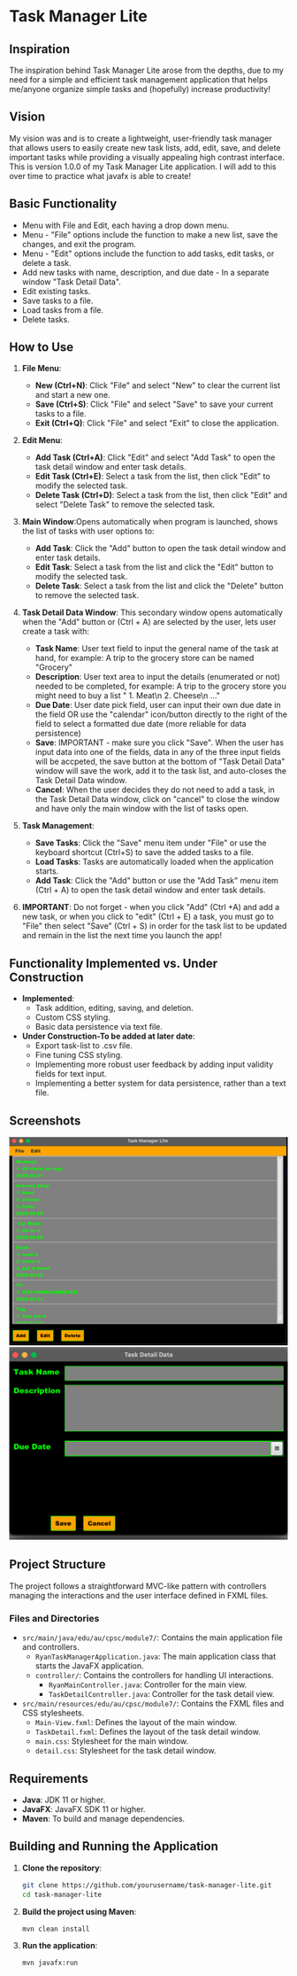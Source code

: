 # Task Manager Lite

## Inspiration
The inspiration behind Task Manager Lite arose from the depths, due to my need for a simple and efficient task management application that helps me/anyone organize simple tasks and (hopefully) increase productivity!

## Vision
My vision was and is to create a lightweight, user-friendly task manager that allows users to easily create new task lists, add, edit, save, and delete important tasks while providing a visually appealing high contrast interface.
This is version 1.0.0 of my Task Manager Lite application. I will add to this over time to practice what javafx is able to create!
## Basic Functionality
- Menu with File and Edit, each having a drop down menu.
- Menu - "File" options include the function to make a new list, save the changes, and exit the program.
- Menu - "Edit" options include the function to add tasks, edit tasks, or delete a task.
- Add new tasks with name, description, and due date - In a separate window "Task Detail Data".
- Edit existing tasks.
- Save tasks to a file.
- Load tasks from a file.
- Delete tasks.

## How to Use
1. **File Menu**:
    - **New (Ctrl+N)**: Click "File" and select "New" to clear the current list and start a new one.
    - **Save (Ctrl+S)**: Click "File" and select "Save" to save your current tasks to a file.
    - **Exit (Ctrl+Q)**: Click "File" and select "Exit" to close the application.

2. **Edit Menu**:
    - **Add Task (Ctrl+A)**: Click "Edit" and select "Add Task" to open the task detail window and enter task details.
    - **Edit Task (Ctrl+E)**: Select a task from the list, then click "Edit" to modify the selected task.
    - **Delete Task (Ctrl+D)**: Select a task from the list, then click "Edit" and select "Delete Task" to remove the selected task.

3. **Main Window**:Opens automatically when program is launched, shows the list of tasks with user options to:
    - **Add Task**: Click the "Add" button to open the task detail window and enter task details.
    - **Edit Task**: Select a task from the list and click the "Edit" button to modify the selected task.
    - **Delete Task**: Select a task from the list and click the "Delete" button to remove the selected task.
    
4. **Task Detail Data Window**:  This secondary window opens automatically when the "Add" button or (Ctrl + A) are selected by the user, lets user create a task with:
	- **Task Name**: User text field to input the general name of the task at hand, for example: A trip to the grocery store can be named "Grocery"
	- **Description**: User text area  to input the details (enumerated or not) needed to be completed, for example: A trip to the grocery store you might need to buy a list " 1. Meat\n 2. Cheese\n ..."
	- **Due Date**: User date pick field, user can input their own due date in the field OR use the "calendar" icon/button directly to the right of the field to select a formatted due date (more reliable for data persistence)
    - **Save**: IMPORTANT - make sure you click "Save". When the user has input data into one of the fields, data in any of the three input fields will be accpeted, the save button at the bottom of "Task Detail Data" window will save the work, add it to the task list, and auto-closes the Task Detail Data window.
    - **Cancel**: When the user decides they do not need to add a task, in the Task Detail Data window, click on "cancel" to close the window and have only the main window with the list of tasks open.

4. **Task Management**:
    - **Save Tasks**: Click the "Save" menu item under "File" or use the keyboard shortcut (Ctrl+S) to save the added tasks to a file.
    - **Load Tasks**: Tasks are automatically loaded when the application starts.
    - **Add Task**: Click the "Add" button or use the "Add Task" menu item (Ctrl + A) to open the task detail window and enter task details.
5. **IMPORTANT**: Do not forget - when you click "Add" (Ctrl +A) and add a new task, or when you click to "edit" (Ctrl + E) a task, you must go to "File" then select "Save" (Ctrl + S) in order for the task list to be updated and remain in the list the next time you launch the app!


## Functionality Implemented vs. Under Construction
- **Implemented**: 
    - Task addition, editing, saving, and deletion.
    - Custom CSS styling.
    - Basic data persistence via text file.
- **Under Construction-To be added at later date**: 
    - Export task-list to .csv file.
    - Fine tuning CSS styling.
    - Implementing more robust user feedback by adding input validity fields for text input.
    - Implementing a better system for data persistence, rather than a text file.


## Screenshots

![Main Window](mainwindow.png)
![Task Detail Window](taskdetailwindow.png)




## Project Structure
The project follows a straightforward MVC-like pattern with controllers managing the interactions and the user interface defined in FXML files.

### Files and Directories
- `src/main/java/edu/au/cpsc/module7/`: Contains the main application file and controllers.
    - `RyanTaskManagerApplication.java`: The main application class that starts the JavaFX application.
    - `controller/`: Contains the controllers for handling UI interactions.
        - `RyanMainController.java`: Controller for the main view.
        - `TaskDetailController.java`: Controller for the task detail view.
- `src/main/resources/edu/au/cpsc/module7/`: Contains the FXML files and CSS stylesheets.
    - `Main-View.fxml`: Defines the layout of the main window.
    - `TaskDetail.fxml`: Defines the layout of the task detail window.
    - `main.css`: Stylesheet for the main window.
    - `detail.css`: Stylesheet for the task detail window.

## Requirements
- **Java**: JDK 11 or higher.
- **JavaFX**: JavaFX SDK 11 or higher.
- **Maven**: To build and manage dependencies.

## Building and Running the Application
1. **Clone the repository**:
    ```sh
    git clone https://github.com/yourusername/task-manager-lite.git
    cd task-manager-lite
    ```

2. **Build the project using Maven**:
    ```sh
    mvn clean install
    ```

3. **Run the application**:
    ```sh
    mvn javafx:run
    ```


